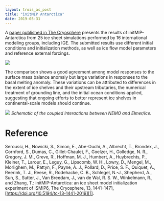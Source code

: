 ```yaml
---
layout: trois_as_post
title: "initMIP Antarctica"
date: 2019-05-31
---
```


A [paper published in The Cryosphere][1] presents the results of initMIP-Antarctica from 25 ice sheet simulations performed by 16 international modeling groups, including IGE. The submitted results use different initial conditions and initialization methods, as well as ice flow model parameters and reference external forcings. 

![]({{site.url}}projects_dir/img/InitMIP_Tab2.png)

The comparison shows a good agreement among model responses to the surface mass balance anomaly but large variations in responses to the basal melting anomaly. These variations can be attributed to differences in the extent of ice shelves and their upstream tributaries, the numerical treatment of grounding line, and the initial ocean conditions applied, suggesting that ongoing efforts to better represent ice shelves in continental-scale models should continue.

![]({{site.url}}projects_dir/img/InitMIP_fig4.png)
*Schematic of the coupled interactions between NEMO and Elmer/Ice.* 

# Reference
Seroussi, H., Nowicki, S., Simon, E., Abe-Ouchi, A., Albrecht, T., Brondex, J., Cornford, S., Dumas, C., Gillet-Chaulet, F., Goelzer, H., Golledge, N. R., Gregory, J. M., Greve, R., Hoffman, M. J., Humbert, A., Huybrechts, P., Kleiner, T., Larour, E., Leguy, G., Lipscomb, W. H., Lowry, D., Mengel, M., Morlighem, M., Pattyn, F., Payne, A. J., Pollard, D., Price, S. F., Quiquet, A., Reerink, T. J., Reese, R., Rodehacke, C. B., Schlegel, N.-J., Shepherd, A., Sun, S., Sutter, J., Van Breedam, J., van de Wal, R. S. W., Winkelmann, R., and Zhang, T.: initMIP-Antarctica: an ice sheet model initialization experiment of ISMIP6, The Cryosphere, 13, 1441–1471, [https://doi.org/10.5194/tc-13-1441-2019][1].

[1]: https://doi.org/10.5194/tc-13-1441-2019
